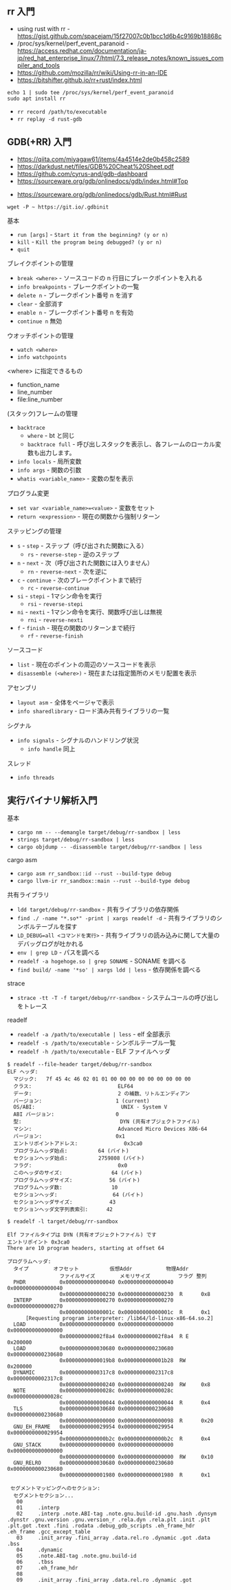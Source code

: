 ## rr 入門

- using rust with rr - https://gist.github.com/spacejam/15f27007c0b1bcc1d6b4c9169b18868c
- /proc/sys/kernel/perf_event_paranoid - https://access.redhat.com/documentation/ja-jp/red_hat_enterprise_linux/7/html/7.3_release_notes/known_issues_compiler_and_tools
- https://github.com/mozilla/rr/wiki/Using-rr-in-an-IDE
- https://bitshifter.github.io/rr+rust/index.html

```
echo 1 | sudo tee /proc/sys/kernel/perf_event_paranoid
sudo apt install rr
```

* `rr record /path/to/executable`
* `rr replay -d rust-gdb`

## GDB(+RR) 入門

- https://qiita.com/miyagaw61/items/4a4514e2de0b458c2589
- https://darkdust.net/files/GDB%20Cheat%20Sheet.pdf
- https://github.com/cyrus-and/gdb-dashboard
- https://sourceware.org/gdb/onlinedocs/gdb/index.html#Top
* https://sourceware.org/gdb/onlinedocs/gdb/Rust.html#Rust

```
wget -P ~ https://git.io/.gdbinit
```

基本

* `run [args]` - `Start it from the beginning? (y or n)`
* `kill` - `Kill the program being debugged? (y or n)`
* `quit`

ブレイクポイントの管理

* `break <where>` - ソースコードの n 行目にブレークポイントを入れる
* `info breakpoints` - ブレークポイントの一覧
* `delete n` - ブレークポイント番号 n を消す
* `clear` - 全部消す
* `enable n` - ブレークポイント番号 n を有効
* `continue n` 無効

ウオッチポイントの管理

* `watch <where>`
* `info watchpoints`

&lt;where&gt; に指定できるもの

* function_name
* line_number
* file:line_number

(スタック)フレームの管理

* `backtrace`
    * `where` - bt と同じ
    * `backtrace full` - 呼び出しスタックを表示し、各フレームのローカル変数も出力します。
* `info locals` - 局所変数
* `info args` - 関数の引数
* `whatis <variable_name>` - 変数の型を表示

プログラム変更

* `set var <variable_name>=<value>` - 変数をセット
* `return <expression>` - 現在の関数から強制リターン

ステッピングの管理

* `s` - `step` - ステップ（呼び出された関数に入る）
    * `rs` - `reverse-step` - 逆のステップ
* `n` - `next` - 次（呼び出された関数には入りません）	
    * `rn` - `reverse-next` - 次を逆に
* `c` - `continue` - 次のブレークポイントまで続行
    * `rc` - `reverse-continue`
* `si` - `stepi` - 1マシン命令を実行
    * `rsi` - `reverse-stepi`
* `ni` - `nexti` - 1マシン命令を実行、関数呼び出しは無視
    * `rni` - `reverse-nexti`
* `f` - `finish` - 現在の関数のリターンまで続行
    * `rf` - `reverse-finish`

ソースコード

* `list` - 現在のポイントの周辺のソースコードを表示
* `disassemble (<where>)` - 現在または指定箇所のメモリ配置を表示

アセンブリ

* `layout asm` - 全体をページャで表示
* `info sharedlibrary` - ロード済み共有ライブラリの一覧

シグナル

* `info signals` - シグナルのハンドリング状況
    * `info handle` 同上

スレッド

* `info threads`


## 実行バイナリ解析入門

基本

* `cargo nm -- --demangle target/debug/rr-sandbox | less`
* `strings target/debug/rr-sandbox | less`
* `cargo objdump -- -disassemble target/debug/rr-sandbox | less`

cargo asm

* `cargo asm rr_sandbox::id --rust --build-type debug`
* `cargo llvm-ir rr_sandbox::main --rust --build-type debug`

共有ライブラリ

* `ldd target/debug/rr-sandbox` - 共有ライブラリの依存関係
* `find ./ -name "*.so*" -print | xargs readelf -d` - 共有ライブラリのシンボルテーブルを探す
* `LD_DEBUG=all <コマンドを実行>` - 共有ライブラリの読み込みに関して大量のデバッグログが吐かれる
* `env | grep LD` - パスを調べる
* `readelf -a hogehoge.so | grep SONAME` - SONAME を調べる
* `find build/ -name '*so' | xargs ldd | less` - 依存関係を調べる

strace

* `strace -tt -T -f target/debug/rr-sandbox` - システムコールの呼び出しをトレース

readelf

* `readelf -a /path/to/executable | less` - elf 全部表示
* `readelf -s /path/to/executable` - シンボルテーブル一覧
* `readelf -h /path/to/executable` - ELF ファイルヘッダ

```console
$ readelf --file-header target/debug/rr-sandbox
ELF ヘッダ:
  マジック:   7f 45 4c 46 02 01 01 00 00 00 00 00 00 00 00 00 
  クラス:                            ELF64
  データ:                            2 の補数、リトルエンディアン
  バージョン:                        1 (current)
  OS/ABI:                            UNIX - System V
  ABI バージョン:                    0
  型:                                DYN (共有オブジェクトファイル)
  マシン:                            Advanced Micro Devices X86-64
  バージョン:                        0x1
  エントリポイントアドレス:               0x3ca0
  プログラムヘッダ始点:          64 (バイト)
  セクションヘッダ始点:          2759808 (バイト)
  フラグ:                            0x0
  このヘッダのサイズ:                64 (バイト)
  プログラムヘッダサイズ:            56 (バイト)
  プログラムヘッダ数:                10
  セクションヘッダ:                  64 (バイト)
  セクションヘッダサイズ:            43
  セクションヘッダ文字列表索引:      42
```

```console
$ readelf -l target/debug/rr-sandbox

Elf ファイルタイプは DYN (共有オブジェクトファイル) です
エントリポイント 0x3ca0
There are 10 program headers, starting at offset 64

プログラムヘッダ:
  タイプ        オフセット          仮想Addr           物理Addr
                 ファイルサイズ        メモリサイズ         フラグ 整列
  PHDR           0x0000000000000040 0x0000000000000040 0x0000000000000040
                 0x0000000000000230 0x0000000000000230  R      0x8
  INTERP         0x0000000000000270 0x0000000000000270 0x0000000000000270
                 0x000000000000001c 0x000000000000001c  R      0x1
      [Requesting program interpreter: /lib64/ld-linux-x86-64.so.2]
  LOAD           0x0000000000000000 0x0000000000000000 0x0000000000000000
                 0x000000000002f8a4 0x000000000002f8a4  R E    0x200000
  LOAD           0x0000000000030680 0x0000000000230680 0x0000000000230680
                 0x00000000000019b8 0x0000000000001b28  RW     0x200000
  DYNAMIC        0x00000000000317c8 0x00000000002317c8 0x00000000002317c8
                 0x0000000000000240 0x0000000000000240  RW     0x8
  NOTE           0x000000000000028c 0x000000000000028c 0x000000000000028c
                 0x0000000000000044 0x0000000000000044  R      0x4
  TLS            0x0000000000030680 0x0000000000230680 0x0000000000230680
                 0x0000000000000000 0x0000000000000098  R      0x20
  GNU_EH_FRAME   0x0000000000029954 0x0000000000029954 0x0000000000029954
                 0x0000000000000b2c 0x0000000000000b2c  R      0x4
  GNU_STACK      0x0000000000000000 0x0000000000000000 0x0000000000000000
                 0x0000000000000000 0x0000000000000000  RW     0x10
  GNU_RELRO      0x0000000000030680 0x0000000000230680 0x0000000000230680
                 0x0000000000001980 0x0000000000001980  R      0x1

 セグメントマッピングへのセクション:
  セグメントセクション...
   00     
   01     .interp 
   02     .interp .note.ABI-tag .note.gnu.build-id .gnu.hash .dynsym .dynstr .gnu.version .gnu.version_r .rela.dyn .rela.plt .init .plt .plt.got .text .fini .rodata .debug_gdb_scripts .eh_frame_hdr .eh_frame .gcc_except_table 
   03     .init_array .fini_array .data.rel.ro .dynamic .got .data .bss 
   04     .dynamic 
   05     .note.ABI-tag .note.gnu.build-id 
   06     .tbss 
   07     .eh_frame_hdr 
   08     
   09     .init_array .fini_array .data.rel.ro .dynamic .got 
```



